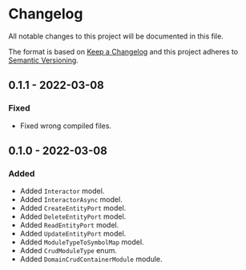 # Changelog
All notable changes to this project will be documented in this file.

The format is based on [Keep a Changelog](http://keepachangelog.com/en/1.0.0/)
and this project adheres to [Semantic Versioning](http://semver.org/spec/v2.0.0.html).

<!--
## [UNRELEASED]

### Added
### Changed
### Deprecated
### Removed
### Fixed
### Security
### Docs
-->




## 0.1.1 - 2022-03-08

### Fixed
- Fixed wrong compiled files.




## 0.1.0 - 2022-03-08

### Added
- Added `Interactor` model.
- Added `InteractorAsync` model.
- Added `CreateEntityPort` model.
- Added `DeleteEntityPort` model.
- Added `ReadEntityPort` model.
- Added `UpdateEntityPort` model.
- Added `ModuleTypeToSymbolMap` model.
- Added `CrudModuleType` enum.
- Added `DomainCrudContainerModule` module.
